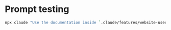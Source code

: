 # Prompt testing

```sh
npx claude "Use the documentation inside `.claude/features/website-user-test-extension.md`, Implement feature"
```
